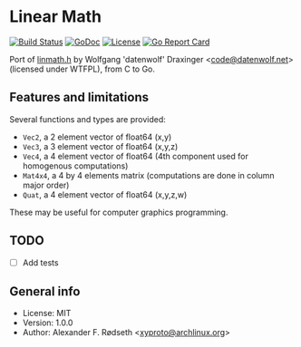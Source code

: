 # Linear Math

[![Build Status](https://travis-ci.org/xyproto/lm.svg?branch=master)](https://travis-ci.org/xyproto/lm) [![GoDoc](https://godoc.org/github.com/xyproto/lm?status.svg)](https://godoc.org/github.com/xyproto/lm) [![License](https://img.shields.io/badge/license-MIT-green.svg?style=flat)](https://raw.githubusercontent.com/xyproto/lm/master/LICENSE) [![Go Report Card](https://goreportcard.com/badge/github.com/xyproto/lm)](https://goreportcard.com/report/github.com/xyproto/lm)

Port of [linmath.h](https://github.com/datenwolf/linmath.h) by Wolfgang 'datenwolf' Draxinger &lt;code@datenwolf.net&gt; (licensed under WTFPL), from C to Go.

## Features and limitations

Several functions and types are provided:

* `Vec2`, a 2 element vector of float64 (x,y)
* `Vec3`, a 3 element vector of float64 (x,y,z)
* `Vec4`, a 4 element vector of float64 (4th component used for homogenous computations)
* `Mat4x4`, a 4 by 4 elements matrix (computations are done in column major order)
* `Quat`, a 4 element vector of float64 (x,y,z,w)

These may be useful for computer graphics programming.

## TODO

- [ ] Add tests

## General info

* License: MIT
* Version: 1.0.0
* Author: Alexander F. Rødseth &lt;xyproto@archlinux.org&gt;
